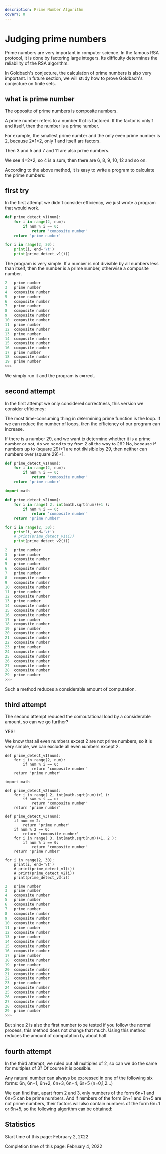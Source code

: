 ```yaml
---
description: Prime Number Algorithm
coverY: 0
---
```


# Judging prime numbers

Prime numbers are very important in computer science. In the famous RSA protocol, it is done by factoring large integers. Its difficulty determines the reliability of the RSA algorithm.

In Goldbach's conjecture, the calculation of prime numbers is also very important. In future section, we will study how to prove Goldbach's conjecture on finite sets.

## what is prime number

The opposite of prime numbers is composite numbers.

A prime number refers to a number that is factored. If the factor is only 1 and itself, then the number is a prime number.

For example, the smallest prime number and the only even prime number is 2, because 2=1\*2, only 1 and itself are factors.

Then 3 and 5 and 7 and 11 are also prime numbers.

We see 4=2\*2, so 4 is a sum, then there are 6, 8, 9, 10, 12 and so on.

According to the above method, it is easy to write a program to calculate the prime numbers:

## first try

In the first attempt we didn't consider efficiency, we just wrote a program that would work.

```python
def prime_detect_v1(num):
    for i in range(2, num):
        if num % i == 0:
            return 'composite number'
    return 'prime number'

for i in range(2, 20):
    print(i, end='\t')
    print(prime_detect_v1(i))
```

The program is very simple. If a number is not divisible by all numbers less than itself, then the number is a prime number, otherwise a composite number.

```python
2	prime number
3	prime number
4	composite number
5	prime number
6	composite number
7	prime number
8	composite number
9	composite number
10	composite number
11	prime number
12	composite number
13	prime number
14	composite number
15	composite number
16	composite number
17	prime number
18	composite number
19	prime number
>>> 
```

We simply run it and the program is correct.

## second attempt

In the first attempt we only considered correctness, this version we consider efficiency:

The most time-consuming thing in determining prime function is the loop. If we can reduce the number of loops, then the efficiency of our program can increase.

If there is a number 29, and we want to determine whether it is a prime number or not, do we need to try from 2 all the way to 28? No, because if numbers up to (square 29)+1 are not divisible by 29, then neither can numbers over (square 29)+1.

```python
def prime_detect_v1(num):
    for i in range(2, num):
        if num % i == 0:
            return 'composite number'
    return 'prime number'

import math

def prime_detect_v2(num):
    for i in range( 2, int(math.sqrt(num))+1 ):
        if num % i == 0:
            return 'composite number'
    return 'prime number'

for i in range(2, 30):
    print(i, end='\t')
    # print(prime_detect_v1(i))
    print(prime_detect_v2(i))
```

```python
2	prime number
3	prime number
4	composite number
5	prime number
6	composite number
7	prime number
8	composite number
9	composite number
10	composite number
11	prime number
12	composite number
13	prime number
14	composite number
15	composite number
16	composite number
17	prime number
18	composite number
19	prime number
20	composite number
21	composite number
22	composite number
23	prime number
24	composite number
25	composite number
26	composite number
27	composite number
28	composite number
29	prime number
>>> 
```

Such a method reduces a considerable amount of computation.

## third attempt

The second attempt reduced the computational load by a considerable amount, so can we go further?

YES!

We know that all even numbers except 2 are not prime numbers, so it is very simple, we can exclude all even numbers except 2.

```renpy
def prime_detect_v1(num):
    for i in range(2, num):
        if num % i == 0:
            return 'composite number'
    return 'prime number'

import math

def prime_detect_v2(num):
    for i in range( 2, int(math.sqrt(num))+1 ):
        if num % i == 0:
            return 'composite number'
    return 'prime number'

def prime_detect_v3(num):
    if num == 2:
        return 'prime number'
    if num % 2 == 0:
        return 'composite number'
    for i in range( 3, int(math.sqrt(num))+1, 2 ):
        if num % i == 0:
            return 'composite number'
    return 'prime number'

for i in range(2, 30):
    print(i, end='\t')
    # print(prime_detect_v1(i))
    # print(prime_detect_v2(i))
    print(prime_detect_v3(i))
```

```python
2	prime number
3	prime number
4	composite number
5	prime number
6	composite number
7	prime number
8	composite number
9	composite number
10	composite number
11	prime number
12	composite number
13	prime number
14	composite number
15	composite number
16	composite number
17	prime number
18	composite number
19	prime number
20	composite number
21	composite number
22	composite number
23	prime number
24	composite number
25	composite number
26	composite number
27	composite number
28	composite number
29	prime number
>>> 
```

But since 2 is also the first number to be tested if you follow the normal process, this method does not change that much. Using this method reduces the amount of computation by about half.

## fourth attempt

In the third attempt, we ruled out all multiples of 2, so can we do the same for multiples of 3? Of course it is possible.

Any natural number can always be expressed in one of the following six forms: 6n, 6n+1, 6n+2, 6n+3, 6n+4, 6n+5 (n=0,1,2...)

We can find that, apart from 2 and 3, only numbers of the form 6n+1 and 6n+5 can be prime numbers. And if numbers of the form 6n+1 and 6n+5 are not prime numbers, their factors will also contain numbers of the form 6n+1 or 6n+5, so the following algorithm can be obtained:



















































## Statistics

Start time of this page: February 2, 2022

Completion time of this page: February 4, 2022
